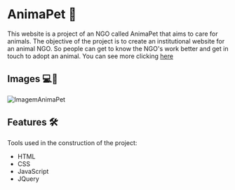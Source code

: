 # AnimaPet :dog:
This website is a project of an NGO called AnimaPet that aims to care for animals. The objective of the project is to create an institutional website for an animal NGO. So people can get to know the NGO's work better and get in touch to adopt an animal. You can see more clicking [here](https://henriqueestanislau.github.io/AnimaPet/AnimaPet/index.html)


## Images :computer::iphone:
![ImagemAnimaPet](https://user-images.githubusercontent.com/65318224/96031073-3fb6d600-0e33-11eb-9334-f438844b0e05.png)

## Features :hammer_and_wrench:
Tools used in the construction of the project:
- HTML
- CSS
- JavaScript
- JQuery
